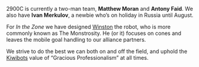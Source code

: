 2900C is currently a two-man team, **Matthew Moran** and **Antony Faid**.
We also have **Ivan Merkulov**, a newbie who’s on holiday in Russia until August.

For *In the Zone* we have designed [Winston][1] the robot, who is more commonly
known as The Monstrosity. He (or it) focuses on cones and leaves
the mobile goal handling to our alliance partners.

We strive to do the best we can both on and off the field,
and uphold the [Kiwibots][2] value of “Gracious Professionalism” at all times.

[1]: https://hydra-media.cursecdn.com/overwatch.gamepedia.com/b/b8/Winston-portrait.png "Winston's self-portrait"
[2]: https://kiwibots.co.nz/ "Kiwibots"
